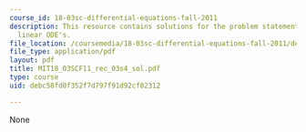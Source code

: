 ```yaml
---
course_id: 18-03sc-differential-equations-fall-2011
description: This resource contains solutions for the problem statements related to
  linear ODE's.
file_location: /coursemedia/18-03sc-differential-equations-fall-2011/debc58fd0f352f7d797f91d92cf02312_MIT18_03SCF11_rec_03s4_sol.pdf
file_type: application/pdf
layout: pdf
title: MIT18_03SCF11_rec_03s4_sol.pdf
type: course
uid: debc58fd0f352f7d797f91d92cf02312

---
```

None